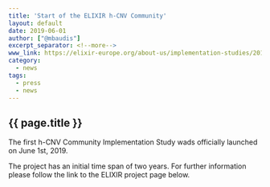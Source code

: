 ```yaml
---
title: 'Start of the ELIXIR h-CNV Community'
layout: default
date: 2019-06-01
author: ["@mbaudis"]
excerpt_separator: <!--more-->
www_link: https://elixir-europe.org/about-us/implementation-studies/2019-hcnv
category:
  - news
tags:
  - press
  - news
---
```


## {{ page.title }}

The first h-CNV Community Implementation Study wads officially launched on June 1st, 2019.

<!--more-->

The project has an initial time span of two years. For further information please follow the link to the ELIXIR project page below.
